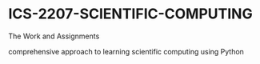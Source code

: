 # ICS-2207-SCIENTIFIC-COMPUTING
The Work and Assignments

comprehensive approach to learning scientific computing using Python
